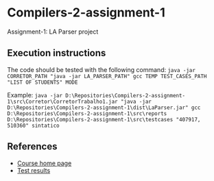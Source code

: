 Compilers-2-assignment-1
========================

Assignment-1: LA Parser project

## Execution instructions

The code should be tested with the following command: `java -jar CORRETOR_PATH "java -jar LA_PARSER_PATH" gcc TEMP TEST_CASES_PATH "LIST OF STUDENTS" MODE`

Example: `java -jar D:\Repositories\Compilers-2-assignment-1\src\Corretor\CorretorTrabalho1.jar "java -jar D:\Repositories\Compilers-2-assignment-1\dist\LaParser.jar" gcc D:\Repositories\Compilers-2-assignment-1\src\reports D:\Repositories\Compilers-2-assignment-1\src\testcases "407917, 510360" sintatico`

## References

* [Course home page](https://moodle.dc.ufscar.br/course/view.php?id=186)
* [Test results](https://github.com/lucasdavid/Compilers-2-assignment-1/tree/master/src/reports)
